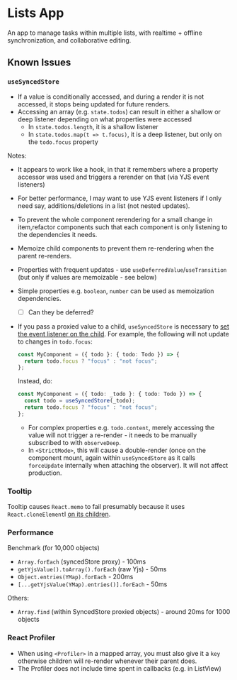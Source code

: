 # Lists App

An app to manage tasks within multiple lists, with realtime + offline synchronization, and collaborative editing.

## Known Issues

### `useSyncedStore`

- If a value is conditionally accessed, and during a render it is not accessed, it stops being updated for future renders.
- Accessing an array (e.g. `state.todos`) can result in either a shallow or deep listener depending on what properties were accessed
  - In `state.todos.length`, it is a shallow listener
  - In `state.todos.map(t => t.focus)`, it is a deep listener, but only on the `todo.focus` property

Notes:

- It appears to work like a hook, in that it remembers where a property accessor was used and triggers a rerender on that (via YJS event listeners)
- For better performance, I may want to use YJS event listeners if I only need say, additions/deletions in a list (not nested updates).
- To prevent the whole component rerendering for a small change in item,refactor components such that each component is only listening to the dependencies it needs.
- Memoize child components to prevent them re-rendering when the parent re-renders.
- Properties with frequent updates - use `useDeferredValue`/`useTransition` (but only if values are memoizable - see below)
- Simple properties e.g. `boolean`, `number` can be used as memoization dependencies.
  - [ ] Can they be deferred?
- If you pass a proxied value to a child, `useSyncedStore` is necessary to [set the event listener on the child][use-reactive]. For example, the following will not update to changes in `todo.focus`:

  ```ts
  const MyComponent = ({ todo }: { todo: Todo }) => {
    return todo.focus ? "focus" : "not focus";
  };
  ```

  Instead, do:

  ```ts
  const MyComponent = ({ todo: _todo }: { todo: Todo }) => {
    const todo = useSyncedStore(_todo);
    return todo.focus ? "focus" : "not focus";
  };
  ```

  - For complex properties e.g. `todo.content`, merely accessing the value will not trigger a re-render - it needs to be manually subscribed to with `observeDeep`.
  - In `<StrictMode>`, this will cause a double-render (once on the component mount, again within `useSyncedStore` as it calls `forceUpdate` internally when attaching the observer). It will not affect production.

### Tooltip

Tooltip causes `React.memo` to fail presumably because it uses `React.cloneElement`l [on its children][tooltip-clone-element].

### Performance

Benchmark (for 10,000 objects)

- `Array.forEach` (syncedStore proxy) - 100ms
- `getYjsValue().toArray().forEach` (raw Yjs) - 50ms
- `Object.entries(YMap).forEach` - 200ms
- `[...getYjsValue(YMap).entries()].forEach` - 50ms

Others:

- `Array.find` (within SyncedStore proxied objects) - around 20ms for 1000 objects

### React Profiler

- When using `<Profiler>` in a mapped array, you must also give it a `key` otherwise children will re-render whenever their parent does.
- The Profiler does not include time spent in callbacks (e.g. in ListView)

[use-reactive]: https://github.com/YousefED/reactive/blob/main/packages/reactive-react/src/useReactive.ts
[tooltip-clone-element]: https://github.com/mantinedev/mantine/blob/cf0f85faec56615ea5fbd7813e83bac60dbaefb7/src/mantine-core/src/Tooltip/Tooltip.tsx#L193
[yjs]: https://github.com/yjs/yjs
[hocuspocus]: https://tiptap.dev/hocuspocus
[syncedstore]: https://syncedstore.org/docs/
